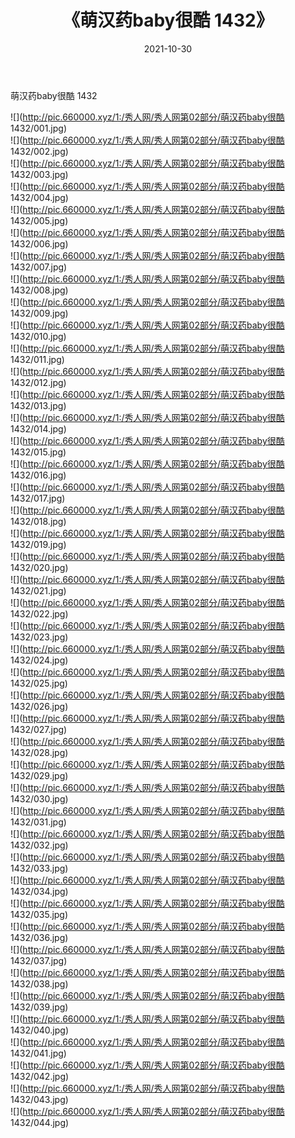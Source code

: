 ﻿---
layout: post
title:  《萌汉药baby很酷 1432》
date:   2021-10-30
img: http://pic.660000.xyz/1:/秀人网/秀人网第02部分/萌汉药baby很酷 1432/000.jpg
categories: [美女, 清纯, 唯美]
---

萌汉药baby很酷 1432

  ![](http://pic.660000.xyz/1:/秀人网/秀人网第02部分/萌汉药baby很酷 1432/001.jpg) <br> ![](http://pic.660000.xyz/1:/秀人网/秀人网第02部分/萌汉药baby很酷 1432/002.jpg) <br> ![](http://pic.660000.xyz/1:/秀人网/秀人网第02部分/萌汉药baby很酷 1432/003.jpg) <br> ![](http://pic.660000.xyz/1:/秀人网/秀人网第02部分/萌汉药baby很酷 1432/004.jpg) <br> ![](http://pic.660000.xyz/1:/秀人网/秀人网第02部分/萌汉药baby很酷 1432/005.jpg) <br> ![](http://pic.660000.xyz/1:/秀人网/秀人网第02部分/萌汉药baby很酷 1432/006.jpg) <br> ![](http://pic.660000.xyz/1:/秀人网/秀人网第02部分/萌汉药baby很酷 1432/007.jpg) <br> ![](http://pic.660000.xyz/1:/秀人网/秀人网第02部分/萌汉药baby很酷 1432/008.jpg) <br> ![](http://pic.660000.xyz/1:/秀人网/秀人网第02部分/萌汉药baby很酷 1432/009.jpg) <br> ![](http://pic.660000.xyz/1:/秀人网/秀人网第02部分/萌汉药baby很酷 1432/010.jpg) <br> ![](http://pic.660000.xyz/1:/秀人网/秀人网第02部分/萌汉药baby很酷 1432/011.jpg) <br> ![](http://pic.660000.xyz/1:/秀人网/秀人网第02部分/萌汉药baby很酷 1432/012.jpg) <br> ![](http://pic.660000.xyz/1:/秀人网/秀人网第02部分/萌汉药baby很酷 1432/013.jpg) <br> ![](http://pic.660000.xyz/1:/秀人网/秀人网第02部分/萌汉药baby很酷 1432/014.jpg) <br> ![](http://pic.660000.xyz/1:/秀人网/秀人网第02部分/萌汉药baby很酷 1432/015.jpg) <br> ![](http://pic.660000.xyz/1:/秀人网/秀人网第02部分/萌汉药baby很酷 1432/016.jpg) <br> ![](http://pic.660000.xyz/1:/秀人网/秀人网第02部分/萌汉药baby很酷 1432/017.jpg) <br> ![](http://pic.660000.xyz/1:/秀人网/秀人网第02部分/萌汉药baby很酷 1432/018.jpg) <br> ![](http://pic.660000.xyz/1:/秀人网/秀人网第02部分/萌汉药baby很酷 1432/019.jpg) <br> ![](http://pic.660000.xyz/1:/秀人网/秀人网第02部分/萌汉药baby很酷 1432/020.jpg) <br> ![](http://pic.660000.xyz/1:/秀人网/秀人网第02部分/萌汉药baby很酷 1432/021.jpg) <br> ![](http://pic.660000.xyz/1:/秀人网/秀人网第02部分/萌汉药baby很酷 1432/022.jpg) <br> ![](http://pic.660000.xyz/1:/秀人网/秀人网第02部分/萌汉药baby很酷 1432/023.jpg) <br> ![](http://pic.660000.xyz/1:/秀人网/秀人网第02部分/萌汉药baby很酷 1432/024.jpg) <br> ![](http://pic.660000.xyz/1:/秀人网/秀人网第02部分/萌汉药baby很酷 1432/025.jpg) <br> ![](http://pic.660000.xyz/1:/秀人网/秀人网第02部分/萌汉药baby很酷 1432/026.jpg) <br> ![](http://pic.660000.xyz/1:/秀人网/秀人网第02部分/萌汉药baby很酷 1432/027.jpg) <br> ![](http://pic.660000.xyz/1:/秀人网/秀人网第02部分/萌汉药baby很酷 1432/028.jpg) <br> ![](http://pic.660000.xyz/1:/秀人网/秀人网第02部分/萌汉药baby很酷 1432/029.jpg) <br> ![](http://pic.660000.xyz/1:/秀人网/秀人网第02部分/萌汉药baby很酷 1432/030.jpg) <br> ![](http://pic.660000.xyz/1:/秀人网/秀人网第02部分/萌汉药baby很酷 1432/031.jpg) <br> ![](http://pic.660000.xyz/1:/秀人网/秀人网第02部分/萌汉药baby很酷 1432/032.jpg) <br> ![](http://pic.660000.xyz/1:/秀人网/秀人网第02部分/萌汉药baby很酷 1432/033.jpg) <br> ![](http://pic.660000.xyz/1:/秀人网/秀人网第02部分/萌汉药baby很酷 1432/034.jpg) <br> ![](http://pic.660000.xyz/1:/秀人网/秀人网第02部分/萌汉药baby很酷 1432/035.jpg) <br> ![](http://pic.660000.xyz/1:/秀人网/秀人网第02部分/萌汉药baby很酷 1432/036.jpg) <br> ![](http://pic.660000.xyz/1:/秀人网/秀人网第02部分/萌汉药baby很酷 1432/037.jpg) <br> ![](http://pic.660000.xyz/1:/秀人网/秀人网第02部分/萌汉药baby很酷 1432/038.jpg) <br> ![](http://pic.660000.xyz/1:/秀人网/秀人网第02部分/萌汉药baby很酷 1432/039.jpg) <br> ![](http://pic.660000.xyz/1:/秀人网/秀人网第02部分/萌汉药baby很酷 1432/040.jpg) <br> ![](http://pic.660000.xyz/1:/秀人网/秀人网第02部分/萌汉药baby很酷 1432/041.jpg) <br> ![](http://pic.660000.xyz/1:/秀人网/秀人网第02部分/萌汉药baby很酷 1432/042.jpg) <br> ![](http://pic.660000.xyz/1:/秀人网/秀人网第02部分/萌汉药baby很酷 1432/043.jpg) <br> ![](http://pic.660000.xyz/1:/秀人网/秀人网第02部分/萌汉药baby很酷 1432/044.jpg) <br>